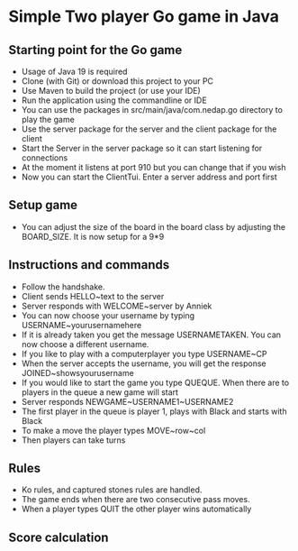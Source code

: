 # Simple Two player Go game in Java

## Starting point for the Go game

* Usage of Java 19 is required
* Clone (with Git) or download this project to your PC
* Use Maven to build the project (or use your IDE)
* Run the application using the commandline or IDE
* You can use the packages in src/main/java/com.nedap.go directory to play the game
* Use the server package for the server and the client package for the client
* Start the Server in the server package so it can start listening for connections
* At the moment it listens at port 910 but you can change that if you wish
* Now you can start the ClientTui. Enter a server address and port first

## Setup game
* You can adjust the size of the board in the board class by adjusting the BOARD_SIZE. It is now setup for a 9*9


## Instructions and commands

* Follow the handshake.
* Client sends HELLO~text to the server
* Server responds with WELCOME~server by Anniek
* You can now choose your username by typing USERNAME~yourusernamehere
* If it is already taken you get the message USERNAMETAKEN. You can now choose a different username.
* If you like to play with a computerplayer you type USERNAME~CP
* When the server accepts the username, you will get the response JOINED~showsyourusername
* If you would like to start the game you type QUEQUE. When there are to players in the queue a new game will start
* Server responds NEWGAME~USERNAME1~USERNAME2
* The first player in the queue is player 1, plays with Black and starts with Black
* To make a move the player types MOVE~row~col
* Then players can take turns


## Rules
* Ko rules, and captured stones rules are handled. 
* The game ends when there are two consecutive pass moves.
* When a player types QUIT the other player wins automatically

## Score calculation


